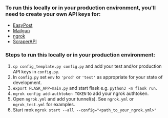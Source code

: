 ### To run this locally or in your production environment, you'll need to create your own API keys for:
* [EasyPost](https://www.easypost.com/)
* [Mailgun](https://www.mailgun.com/)
* [ngrok](https://ngrok.com/)
* [ScraperAPI](https://www.scraperapi.com/)


### Steps to run this locally or in your production environment:
1. `cp config_template.py config.py` and add your test and/or production API keys in `config.py`.
2. In `config.py` set `env` to `'prod'` or `'test'` as appropriate for your state of development.
3. `export FLASK_APP=main.py` and start flask e.g. `python3 -m flask run`.
4. `ngrok config add-authtoken TOKEN` to add your ngrok authtoken.
5. Open `ngrok.yml` and add your tunnel(s). See `ngrok.yml` or `ngrok_test.yml` for examples.
6. Start nrok `ngrok start --all --config="<path_to_your_ngrok.yml>"`